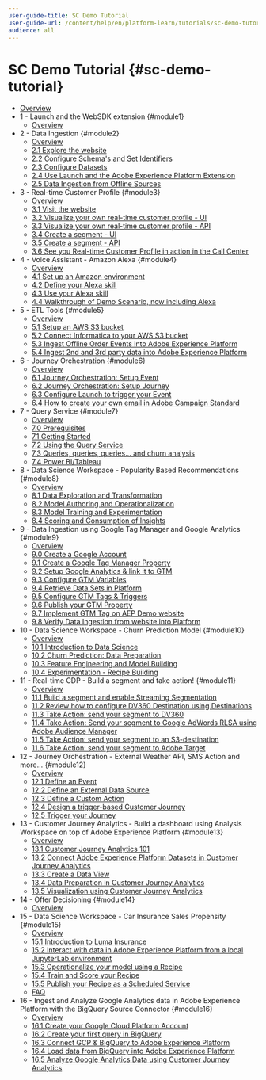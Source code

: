 ```yaml
---
user-guide-title: SC Demo Tutorial
user-guide-url: /content/help/en/platform-learn/tutorials/sc-demo-tutorial/overview.html
audience: all
---
```


# SC Demo Tutorial {#sc-demo-tutorial}

+ [Overview](/help/tutorial-platform-demo-sc/overview.md)
+ 1 - Launch and the WebSDK extension {#module1}
  + [Overview](/help/tutorial-platform-demo-sc/modules/module1/data-ingestion-launch-websdk.md)
+ 2 - Data Ingestion {#module2}
  + [Overview](/help/tutorial-platform-demo-sc/modules/module2/data-ingestion.md)
  + [2.1 Explore the website](/help/tutorial-platform-demo-sc/modules/module2/ex1.md)
  + [2.2 Configure Schema's and Set Identifiers](/help/tutorial-platform-demo-sc/modules/module2/ex2.md)
  + [2.3 Configure Datasets](/help/tutorial-platform-demo-sc/modules/module2/ex3.md)
  + [2.4 Use Launch and the Adobe Experience Platform Extension](/help/tutorial-platform-demo-sc/modules/module2/ex4.md)
  + [2.5 Data Ingestion from Offline Sources](/help/tutorial-platform-demo-sc/modules/module2/ex5.md)
+ 3 - Real-time Customer Profile {#module3}
  + [Overview](/help/tutorial-platform-demo-sc/modules/module3/real-time-customer-profile.md)
  + [3.1 Visit the website](/help/tutorial-platform-demo-sc/modules/module3/ex1.md)
  + [3.2 Visualize your own real-time customer profile - UI](/help/tutorial-platform-demo-sc/modules/module3/ex2.md)
  + [3.3 Visualize your own real-time customer profile - API](/help/tutorial-platform-demo-sc/modules/module3/ex3.md)
  + [3.4 Create a segment - UI](/help/tutorial-platform-demo-sc/modules/module3/ex4.md)
  + [3.5 Create a segment - API](/help/tutorial-platform-demo-sc/modules/module3/ex5.md)
  + [3.6 See you Real-time Customer Profile in action in the Call Center](/help/tutorial-platform-demo-sc/modules/module3/ex6.md)
+ 4 - Voice Assistant - Amazon Alexa {#module4}
  + [Overview](/help/tutorial-platform-demo-sc/modules/module4/data-ingestion-amazon-alexa.md)
  + [4.1 Set up an Amazon environment](/help/tutorial-platform-demo-sc/modules/module4/ex1.md)
  + [4.2 Define your Alexa skill](/help/tutorial-platform-demo-sc/modules/module4/ex2.md)
  + [4.3 Use your Alexa skill](/help/tutorial-platform-demo-sc/modules/module4/ex3.md)
  + [4.4 Walkthrough of Demo Scenario, now including Alexa](/help/tutorial-platform-demo-sc/modules/module4/ex4.md)
+ 5 - ETL Tools {#module5}
  + [Overview](/help/tutorial-platform-demo-sc/modules/module5/data-ingestion-informatica-etl.md)
  + [5.1 Setup an AWS S3 bucket](/help/tutorial-platform-demo-sc/modules/module5/ex1.md)
  + [5.2 Connect Informatica to your AWS S3 bucket](/help/tutorial-platform-demo-sc/modules/module5/ex2.md)
  + [5.3 Ingest Offline Order Events into Adobe Experience Platform](/help/tutorial-platform-demo-sc/modules/module5/ex3.md)
  + [5.4 Ingest 2nd and 3rd party data into Adobe Experience Platform](/help/tutorial-platform-demo-sc/modules/module5/ex4.md)
+ 6 - Journey Orchestration {#module6}
  + [Overview](/help/tutorial-platform-demo-sc/modules/module6/journey-orchestration-create-account.md)
  + [6.1 Journey Orchestration: Setup Event](/help/tutorial-platform-demo-sc/modules/module6/ex1.md)
  + [6.2 Journey Orchestration: Setup Journey](/help/tutorial-platform-demo-sc/modules/module6/ex2.md)
  + [6.3 Configure Launch to trigger your Event](/help/tutorial-platform-demo-sc/modules/module6/ex3.md)
  + [6.4 How to create your own email in Adobe Campaign Standard](/help/tutorial-platform-demo-sc/modules/module6/ex4.md)
+ 7 - Query Service {#module7}
  + [Overview](/help/tutorial-platform-demo-sc/modules/module7/query-service.md)
  + [7.0 Prerequisites](/help/tutorial-platform-demo-sc/modules/module7/ex0.md)
  + [7.1 Getting Started](/help/tutorial-platform-demo-sc/modules/module7/ex1.md)
  + [7.2 Using the Query Service](/help/tutorial-platform-demo-sc/modules/module7/ex2.md)
  + [7.3 Queries, queries, queries... and churn analysis](/help/tutorial-platform-demo-sc/modules/module7/ex3.md)
  + [7.4 Power BI/Tableau](/help/tutorial-platform-demo-sc/modules/module7/ex4.md)
+ 8 - Data Science Workspace - Popularity Based Recommendations {#module8}
  + [Overview](/help/tutorial-platform-demo-sc/modules/module8/data-science-workspace-popularity-based-recommendations.md)
  + [8.1 Data Exploration and Transformation](/help/tutorial-platform-demo-sc/modules/module8/ex1.md)
  + [8.2 Model Authoring and Operationalization](/help/tutorial-platform-demo-sc/modules/module8/ex2.md)
  + [8.3 Model Training and Experimentation](/help/tutorial-platform-demo-sc/modules/module8/ex3.md)
  + [8.4 Scoring and Consumption of Insights](/help/tutorial-platform-demo-sc/modules/module8/ex4.md)
+ 9 - Data Ingestion using Google Tag Manager and Google Analytics {#module9}
  + [Overview](/help/tutorial-platform-demo-sc/modules/module9/data-ingestion-using-google-tag-manager-and-google-analytics.md)
  + [9.0 Create a Google Account](/help/tutorial-platform-demo-sc/modules/module9/ex0.md)
  + [9.1 Create a Google Tag Manager Property](/help/tutorial-platform-demo-sc/modules/module9/ex1.md)
  + [9.2 Setup Google Analytics & link it to GTM](/help/tutorial-platform-demo-sc/modules/module9/ex2.md)
  + [9.3 Configure GTM Variables](/help/tutorial-platform-demo-sc/modules/module9/ex3.md)
  + [9.4 Retrieve Data Sets in Platform](/help/tutorial-platform-demo-sc/modules/module9/ex4.md)
  + [9.5 Configure GTM Tags & Triggers](/help/tutorial-platform-demo-sc/modules/module9/ex5.md)
  + [9.6 Publish your GTM Property](/help/tutorial-platform-demo-sc/modules/module9/ex6.md)
  + [9.7 Implement GTM Tag on AEP Demo website](/help/tutorial-platform-demo-sc/modules/module9/ex7.md)
  + [9.8 Verify Data Ingestion from website into Platform](/help/tutorial-platform-demo-sc/modules/module9/ex8.md)
+ 10 - Data Science Workspace - Churn Prediction Model {#module10}
  + [Overview](/help/tutorial-platform-demo-sc/modules/module10/data-science-workspace-churn-prediction-model.md)
  + [10.1 Introduction to Data Science](/help/tutorial-platform-demo-sc/modules/module10/ex1.md)
  + [10.2 Churn Prediction: Data Preparation](/help/tutorial-platform-demo-sc/modules/module10/ex2.md)
  + [10.3 Feature Engineering and Model Building](/help/tutorial-platform-demo-sc/modules/module10/ex3.md)
  + [10.4 Experimentation - Recipe Building](/help/tutorial-platform-demo-sc/modules/module10/ex4.md)
+ 11 - Real-time CDP - Build a segment and take action! {#module11}
  + [Overview](/help/tutorial-platform-demo-sc/modules/module11/real-time-cdp-build-a-segment-take-action.md)
  + [11.1 Build a segment and enable Streaming Segmentation](/help/tutorial-platform-demo-sc/modules/module11/ex1.md)
  + [11.2 Review how to configure DV360 Destination using Destinations](/help/tutorial-platform-demo-sc/modules/module11/ex2.md)
  + [11.3 Take Action: send your segment to DV360](/help/tutorial-platform-demo-sc/modules/module11/ex3.md)
  + [11.4 Take Action: Send your segment to Google AdWords RLSA using Adobe Audience Manager](/help/tutorial-platform-demo-sc/modules/module11/ex4.md)
  + [11.5 Take Action: send your segment to an S3-destination](/help/tutorial-platform-demo-sc/modules/module11/ex5.md)
  + [11.6 Take Action: send your segment to Adobe Target](/help/tutorial-platform-demo-sc/modules/module11/ex6.md)
+ 12 - Journey Orchestration - External Weather API, SMS Action and more... {#module12}
  + [Overview](/help/tutorial-platform-demo-sc/modules/module12/journey-orchestration-external-weather-api-sms.md)
  + [12.1 Define an Event](/help/tutorial-platform-demo-sc/modules/module12/ex1.md)
  + [12.2 Define an External Data Source](/help/tutorial-platform-demo-sc/modules/module12/ex2.md)
  + [12.3 Define a Custom Action](/help/tutorial-platform-demo-sc/modules/module12/ex3.md)
  + [12.4 Design a trigger-based Customer Journey](/help/tutorial-platform-demo-sc/modules/module12/ex4.md)
  + [12.5 Trigger your Journey](/help/tutorial-platform-demo-sc/modules/module12/ex5.md)
+ 13 - Customer Journey Analytics - Build a dashboard using Analysis Workspace on top of Adobe Experience Platform {#module13}
  + [Overview](/help/tutorial-platform-demo-sc/modules/module13/customer-journey-analytics-build-a-dashboard.md)
  + [13.1 Customer Journey Analytics 101](/help/tutorial-platform-demo-sc/modules/module13/ex1.md)
  + [13.2 Connect Adobe Experience Platform Datasets in Customer Journey Analytics](/help/tutorial-platform-demo-sc/modules/module13/ex2.md)
  + [13.3 Create a Data View](/help/tutorial-platform-demo-sc/modules/module13/ex3.md)
  + [13.4 Data Preparation in Customer Journey Analytics](/help/tutorial-platform-demo-sc/modules/module13/ex4.md)
  + [13.5 Visualization using Customer Journey Analytics](/help/tutorial-platform-demo-sc/modules/module13/ex5.md)
+ 14 - Offer Decisioning {#module14}
  + [Overview](/help/tutorial-platform-demo-sc/modules/module14/offer-decisioning.md)
+ 15 - Data Science Workspace - Car Insurance Sales Propensity {#module15}
  + [Overview](/help/tutorial-platform-demo-sc/modules/module15/data-science-workspace-car-insurance-sales-propensity.md)
  + [15.1 Introduction to Luma Insurance](/help/tutorial-platform-demo-sc/modules/module15/ex1.md)
  + [15.2 Interact with data in Adobe Experience Platform from a local JupyterLab environment](/help/tutorial-platform-demo-sc/modules/module15/ex2.md)
  + [15.3 Operationalize your model using a Recipe](/help/tutorial-platform-demo-sc/modules/module15/ex3.md)
  + [15.4 Train and Score your Recipe](/help/tutorial-platform-demo-sc/modules/module15/ex4.md)
  + [15.5 Publish your Recipe as a Scheduled Service](/help/tutorial-platform-demo-sc/modules/module15/ex5.md)
  + [FAQ](/help/tutorial-platform-demo-sc/modules/module15/qa.md)
+ 16 - Ingest and Analyze Google Analytics data in Adobe Experience Platform with the BigQuery Source Connector {#module16}
  + [Overview](/help/tutorial-platform-demo-sc/modules/module16/customer-journey-analytics-bigquery-gcp.md)
  + [16.1 Create your Google Cloud Platform Account](/help/tutorial-platform-demo-sc/modules/module16/ex1.md)
  + [16.2 Create your first query in BigQuery](/help/tutorial-platform-demo-sc/modules/module16/ex2.md)
  + [16.3 Connect GCP & BigQuery to Adobe Experience Platform](/help/tutorial-platform-demo-sc/modules/module16/ex3.md)
  + [16.4 Load data from BigQuery into Adobe Experience Platform](/help/tutorial-platform-demo-sc/modules/module16/ex4.md)
  + [16.5 Analyze Google Analytics Data using Customer Journey Analytics](/help/tutorial-platform-demo-sc/modules/module16/ex5.md)
